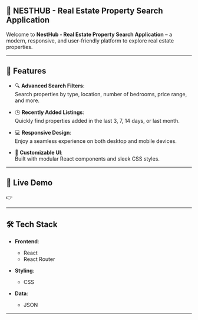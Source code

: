 ## 🏡 NESTHUB - Real Estate Property Search Application 

Welcome to **NestHub - Real Estate Property Search Application** – a modern, responsive, and user-friendly platform to explore real estate properties.  

---

## 🎯 Features  

- 🔍 **Advanced Search Filters**:  
  Search properties by type, location, number of bedrooms, price range, and more.  

- 🕒 **Recently Added Listings**:  
  Quickly find properties added in the last 3, 7, 14 days, or last month.  

- 💻 **Responsive Design**:  
  Enjoy a seamless experience on both desktop and mobile devices.  

- 🎨 **Customizable UI**:  
  Built with modular React components and sleek CSS styles.  

---

## 🚀 Live Demo  

👉  

---

## 🛠️ Tech Stack  

- **Frontend**:  
  - React  
  - React Router  

- **Styling**:  
  - CSS  

- **Data**:  
  - JSON  

--- 

